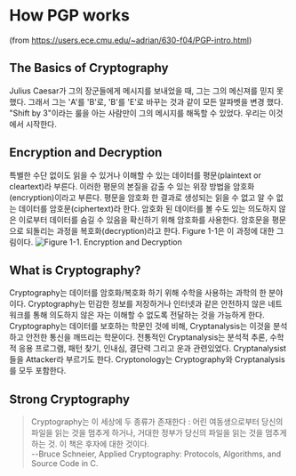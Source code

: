 # How PGP works
  (from https://users.ece.cmu.edu/~adrian/630-f04/PGP-intro.html)
  
## The Basics of Cryptography
Julius Caesar가 그의 장군들에게 메시지를 보내었을 때, 그는 그의 메신져를 믿지 못했다. 
그래서 그는 'A'를 'B'로, 'B'를 'E'로 바꾸는 것과 같이 모든 알파벳을 변경 했다.
"Shift by 3"이라는 룰을 아는 사람만이 그의 메시지를 해독할 수 있었다.
우리는 이것에서 시작한다.

## Encryption and Decryption
특별한 수단 없이도 읽을 수 있거나 이해할 수 있는 데이터를 평문(plaintext or cleartext)라 부른다.
이러한 평문의 본질을 감출 수 있는 위장 방법을 암호화(encryption)이라고 부른다.
평문을 암호화 한 결과로 생성되는 읽을 수 없고 알 수 없는 데이터를 암호문(ciphertext)라 한다.
암호화 된 데이터를 볼 수도 있는 의도하지 않은 이로부터 데이터를 숨길 수 있음을 확신하기 위해 암호화를 사용한다.
암호문을 평문으로 되돌리는 과정을 복호화(decryption)라고 한다.
Figure 1-1은 이 과정에 대한 그림이다.
![Figure 1-1. Encryption and Decryption](https://users.ece.cmu.edu/~adrian/630-f04/PGP-intro_files/fig1-1.gif)

## What is Cryptography?
Cryptography는 데이터를 암호화/복호화 하기 위해 수학을 사용하는 과학의 한 분야이다.
Cryptography는 민감한 정보를 저장하거나 인터넷과 같은 안전하지 않은 네트워크를 통해 
의도하지 않은 자는 이해할 수 없도록 전달하는 것을 가능하게 한다.
Cryptography는 데이터를 보호하는 학문인 것에 비해, Cryptanalysis는 이것을 분석하고 안전한 통신을 깨뜨리는 학문이다.
전통적인 Cryptanalysis는 분석적 추론, 수학적 응용 프로그램, 패턴 찾기, 인내심, 결단력 그리고 운과 관련있었다.
Cryptanalysist들을 Attacker라 부르기도 한다.
Cryptonology는 Cryptography와 Cryptanalysis를 모두 포함한다.

## Strong Cryptography
> Cryptography는 이 세상에 두 종류가 존재한다 : 어린 여동생으로부터 당신의 파일을 읽는 것을 멈추게 하거나,
> 거대한 정부가 당신의 파일을 읽는 것을 멈추게 하는 것. 이 책은 후자에 대한 것이다.
> <BR /> --Bruce Schneier, Applied Cryptography: Protocols, Algorithms, and Source Code in C.

